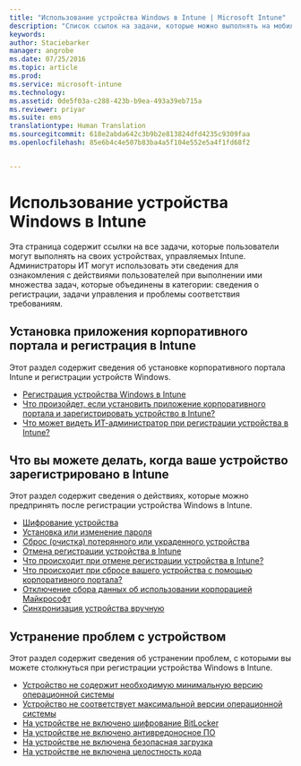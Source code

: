 ```yaml
---
title: "Использование устройства Windows в Intune | Microsoft Intune"
description: "Список ссылок на задачи, которые можно выполнять на мобильном устройстве с Windows, зарегистрированном в Intune"
keywords: 
author: Staciebarker
manager: angrobe
ms.date: 07/25/2016
ms.topic: article
ms.prod: 
ms.service: microsoft-intune
ms.technology: 
ms.assetid: 0de5f03a-c288-423b-b9ea-493a39eb715a
ms.reviewer: priyar
ms.suite: ems
translationtype: Human Translation
ms.sourcegitcommit: 618e2abda642c3b9b2e813824dfd4235c9309faa
ms.openlocfilehash: 85e6b4c4e507b83ba4a5f104e552e5a4f1fd68f2


---
```


# Использование устройства Windows в Intune

Эта страница содержит ссылки на все задачи, которые пользователи могут выполнять на своих устройствах, управляемых Intune. Администраторы ИТ могут использовать эти сведения для ознакомления с действиями пользователей при выполнении ими множества задач, которые объединены в категории: сведения о регистрации, задачи управления и проблемы соответствия требованиям.

## Установка приложения корпоративного портала и регистрация в Intune

Этот раздел содержит сведения об установке корпоративного портала Intune и регистрации устройств Windows.

- [Регистрация устройства Windows в Intune](enroll-your-device-in-intune-windows.md)
- [Что произойдет, если установить приложение корпоративного портала и зарегистрировать устройство в Intune?](what-happens-if-you-install-the-company-portal-app-and-enroll-your-device-in-intune-windows.md)
- [Что может видеть ИТ-администратор при регистрации устройства в Intune?](what-can-your-it-administrator-see-when-you-enroll-your-device-in-intune-windows.md)

## Что вы можете делать, когда ваше устройство зарегистрировано в Intune

Этот раздел содержит сведения о действиях, которые можно предпринять после регистрации устройства Windows в Intune.

- [Шифрование устройства](encrypt-your-device-windows.md)
- [Установка или изменение пароля](set-or-change-your-password-windows.md)
- [Сброс (очистка) потерянного или украденного устройства](reset-erase-your-lost-or-stolen-device-windows.md)
- [Отмена регистрации устройства в Intune](unenroll-your-device-from-intune-windows.md)
- [Что происходит при отмене регистрации устройства в Intune?](what-happens-if-you-unenroll-your-device-from-intune-windows.md)
- [Что происходит при сбросе вашего устройства с помощью корпоративного портала?](what-happens-if-you-reset-your-device-using-the-company-portal-windows.md)
- [Отключение сбора данных об использовании корпорацией Майкрософт](turn-off-microsoft-usage-data-collection-windows.md)
- [Синхронизация устройства вручную](sync-your-device-manually-windows.md)

## Устранение проблем с устройством

Этот раздел содержит сведения об устранении проблем, с которыми вы можете столкнуться при регистрации устройства Windows в Intune.

- [Устройство не содержит необходимую минимальную версию операционной системы](device-doesnt-have-the-required-minimum-operating-system-version-windows.md)
- [Устройство не соответствует максимальной версии операционной системы](device-doesnt-comply-with-maximum-operating-system-version-windows.md)
- [На устройстве не включено шифрование BitLocker](device-doesnt-have-bitlocker-enabled-windows.md)
- [На устройстве не включено антивредоносное ПО](device-doesnt-have-antimalware-software-enabled-windows.md)
- [На устройстве не включена безопасная загрузка](device-doesnt-have-secure-boot-enabled-windows.md)
- [На устройстве не включена целостность кода](device-doesnt-have-code-integrity-enabled-windows.md)



<!--HONumber=Jul16_HO4-->


